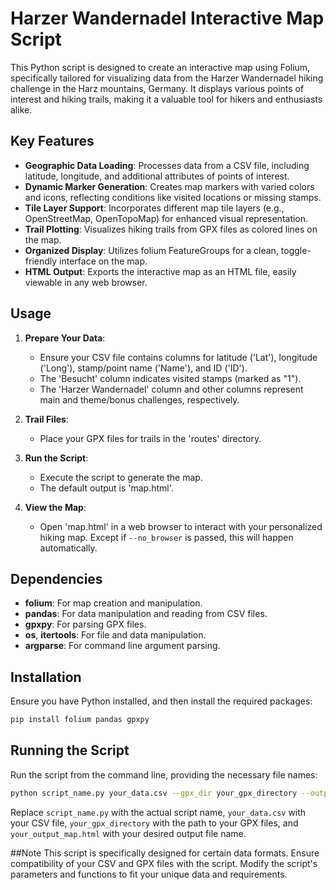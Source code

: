 # Harzer Wandernadel Interactive Map Script

This Python script is designed to create an interactive map using Folium, specifically tailored for visualizing data from the Harzer Wandernadel hiking challenge in the Harz mountains, Germany. It displays various points of interest and hiking trails, making it a valuable tool for hikers and enthusiasts alike.

## Key Features

- **Geographic Data Loading**: Processes data from a CSV file, including latitude, longitude, and additional attributes of points of interest.
- **Dynamic Marker Generation**: Creates map markers with varied colors and icons, reflecting conditions like visited locations or missing stamps.
- **Tile Layer Support**: Incorporates different map tile layers (e.g., OpenStreetMap, OpenTopoMap) for enhanced visual representation.
- **Trail Plotting**: Visualizes hiking trails from GPX files as colored lines on the map.
- **Organized Display**: Utilizes folium FeatureGroups for a clean, toggle-friendly interface on the map.
- **HTML Output**: Exports the interactive map as an HTML file, easily viewable in any web browser.

## Usage

1. **Prepare Your Data**:
   - Ensure your CSV file contains columns for latitude ('Lat'), longitude ('Long'), stamp/point name ('Name'), and ID ('ID').
   - The 'Besucht' column indicates visited stamps (marked as "1").
   - The 'Harzer Wandernadel' column and other columns represent main and theme/bonus challenges, respectively.

2. **Trail Files**:
   - Place your GPX files for trails in the 'routes' directory.

3. **Run the Script**:
   - Execute the script to generate the map.
   - The default output is 'map.html'.

4. **View the Map**:
   - Open 'map.html' in a web browser to interact with your personalized hiking map. Except if `--no_browser` is passed, this will happen automatically. 

## Dependencies

- **folium**: For map creation and manipulation.
- **pandas**: For data manipulation and reading from CSV files.
- **gpxpy**: For parsing GPX files.
- **os**, **itertools**: For file and data manipulation.
- **argparse**: For command line argument parsing.

## Installation

Ensure you have Python installed, and then install the required packages:

```bash
pip install folium pandas gpxpy
```

## Running the Script

Run the script from the command line, providing the necessary file names:

```bash
python script_name.py your_data.csv --gpx_dir your_gpx_directory --output your_output_map.html
```

Replace `script_name.py` with the actual script name, `your_data.csv` with your CSV file, `your_gpx_directory` with the path to your GPX files, and `your_output_map.html` with your desired output file name.

##Note
This script is specifically designed for certain data formats. Ensure compatibility of your CSV and GPX files with the script. Modify the script's parameters and functions to fit your unique data and requirements.
